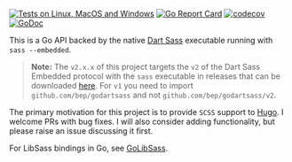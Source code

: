[![Tests on Linux, MacOS and Windows](https://github.com/bep/godartsass/workflows/Test/badge.svg)](https://github.com/bep/godartsass/actions?query=workflow%3ATest)
[![Go Report Card](https://goreportcard.com/badge/github.com/bep/godartsass)](https://goreportcard.com/report/github.com/bep/godartsass)
[![codecov](https://codecov.io/gh/bep/godartsass/branch/main/graph/badge.svg?token=OWZ9RCAYWO)](https://codecov.io/gh/bep/godartsass)
[![GoDoc](https://godoc.org/github.com/bep/godartsass?status.svg)](https://godoc.org/github.com/bep/godartsass)

This is a Go API backed by the native [Dart Sass](https://github.com/sass/dart-sass/releases) executable running with `sass --embedded`.

>**Note:** The `v2.x.x` of this project targets the `v2` of the Dart Sass Embedded protocol with the `sass` executable in releases that can be downloaded [here](https://github.com/sass/dart-sass/releases). For `v1` you need to import `github.com/bep/godartsass` and not `github.com/bep/godartsass/v2`.

The primary motivation for this project is to provide `SCSS` support to [Hugo](https://gohugo.io/). I welcome PRs with bug fixes. I will also consider adding functionality, but please raise an issue discussing it first.

For LibSass bindings in Go, see [GoLibSass](https://github.com/bep/golibsass).

```
